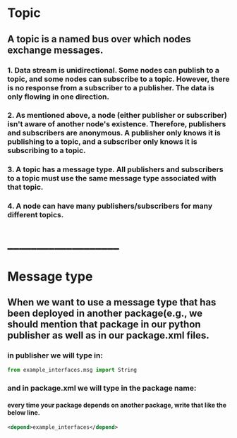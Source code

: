# Topic
## A topic is a named bus over which nodes exchange messages.
### 1. Data stream is unidirectional. Some nodes can publish to a topic, and some nodes can subscribe to a topic. However, there is no response from a subscriber to a publisher. The data is only flowing in one direction.
### 2. As mentioned above, a node (either publisher or subscriber) isn't aware of another node's existence. Therefore, publishers and subscribers are anonymous. A publisher only knows it is publishing to a topic, and a subscriber only knows it is subscribing to a topic.
### 3. A topic has a message type. All publishers and subscribers to a topic must use the same message type associated with that topic.
### 4. A node can have many publishers/subscribers for many different topics.
# ___________________
# Message type
## When we want to use a message type that has been deployed in another package(e.g., we should mention that package in our python publisher as well as in our package.xml files. 
### in publisher we will type in:
```python
from example_interfaces.msg import String
```
### and in package.xml we will type in the package name:
#### every time your package depends on another package, write that like the below line.  
```xml
<depend>example_interfaces</depend>
```


